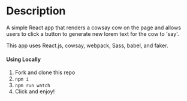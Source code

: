 # Description

A simple React app that renders a cowsay cow on the page and allows users to click a button to generate new lorem text for the cow to 'say'.

This app uses React.js, cowsay, webpack, Sass, babel, and faker.

#### Using Locally

1. Fork and clone this repo
2. `npm i`
3. `npm run watch`
4. Click and enjoy!